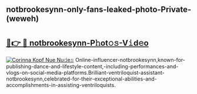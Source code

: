 ## notbrookesynn-only-fans​-leaked-photo​-Private-(weweh)


# <h2><a href="https://mediaupload.pro?title=notbrookesynn&ref=git">🔗👉 🔴 notbrookesynn-P𝚑ot𝚘𝚜-V𝚒d𝚎o</a></h2>

[![Corinna Kopf Nue Nu𝚍e𝚜](https://i.imgur.com/0qMVB7G.gif)](https://mediaupload.pro?title=notbrookesynn&ref=git)
Online-influencer-notbrookesynn,known-for-publishing-dance-and-lifestyle-content,-including-performances-and-vlogs-on-social-media-platforms.Brilliant-ventriloquist-assistant-notbrookesynn,celebrated-for-their-exceptional-abilities-and-accomplishments-in-assisting-ventriloquists.  